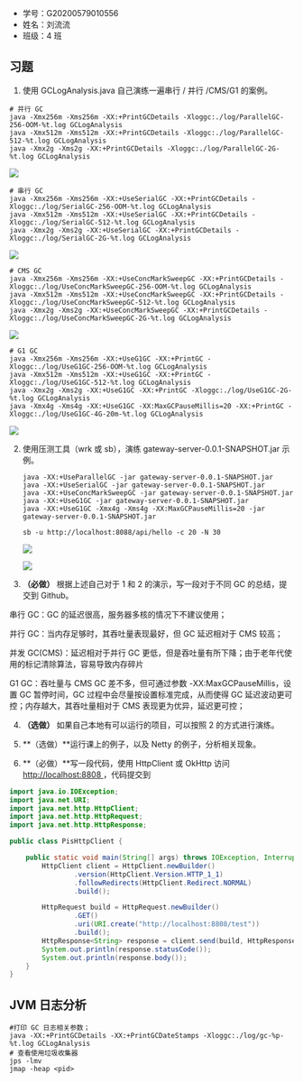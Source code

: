 - 学号：G20200579010556
- 姓名：刘流流
- 班级：4 班

## 习题

1. 使用 GCLogAnalysis.java 自己演练一遍串行 / 并行 /CMS/G1 的案例。

```shell
# 并行 GC
java -Xmx256m -Xms256m -XX:+PrintGCDetails -Xloggc:./log/ParallelGC-256-OOM-%t.log GCLogAnalysis
java -Xmx512m -Xms512m -XX:+PrintGCDetails -Xloggc:./log/ParallelGC-512-%t.log GCLogAnalysis
java -Xmx2g -Xms2g -XX:+PrintGCDetails -Xloggc:./log/ParallelGC-2G-%t.log GCLogAnalysis
```

![](https://gitee.com/pismery/imageshack/raw/master/img/20201026203224.png)

```shell
# 串行 GC
java -Xmx256m -Xms256m -XX:+UseSerialGC -XX:+PrintGCDetails -Xloggc:./log/SerialGC-256-OOM-%t.log GCLogAnalysis
java -Xmx512m -Xms512m -XX:+UseSerialGC -XX:+PrintGCDetails -Xloggc:./log/SerialGC-512-%t.log GCLogAnalysis
java -Xmx2g -Xms2g -XX:+UseSerialGC -XX:+PrintGCDetails -Xloggc:./log/SerialGC-2G-%t.log GCLogAnalysis
```

![](https://gitee.com/pismery/imageshack/raw/master/img/20201026203812.png)

```shell
# CMS GC
java -Xmx256m -Xms256m -XX:+UseConcMarkSweepGC -XX:+PrintGCDetails -Xloggc:./log/UseConcMarkSweepGC-256-OOM-%t.log GCLogAnalysis
java -Xmx512m -Xms512m -XX:+UseConcMarkSweepGC -XX:+PrintGCDetails -Xloggc:./log/UseConcMarkSweepGC-512-%t.log GCLogAnalysis
java -Xmx2g -Xms2g -XX:+UseConcMarkSweepGC -XX:+PrintGCDetails -Xloggc:./log/UseConcMarkSweepGC-2G-%t.log GCLogAnalysis
```

![](https://gitee.com/pismery/imageshack/raw/master/img/20201026205633.png)

```shell
# G1 GC
java -Xmx256m -Xms256m -XX:+UseG1GC -XX:+PrintGC -Xloggc:./log/UseG1GC-256-OOM-%t.log GCLogAnalysis
java -Xmx512m -Xms512m -XX:+UseG1GC -XX:+PrintGC -Xloggc:./log/UseG1GC-512-%t.log GCLogAnalysis
java -Xmx2g -Xms2g -XX:+UseG1GC -XX:+PrintGC -Xloggc:./log/UseG1GC-2G-%t.log GCLogAnalysis
java -Xmx4g -Xms4g -XX:+UseG1GC -XX:MaxGCPauseMillis=20 -XX:+PrintGC -Xloggc:./log/UseG1GC-4G-20m-%t.log GCLogAnalysis
```

![](https://gitee.com/pismery/imageshack/raw/master/img/20201026211709.png)



2. 使用压测工具（wrk 或 sb），演练 gateway-server-0.0.1-SNAPSHOT.jar 示例。

   ```shell
   java -XX:+UseParallelGC -jar gateway-server-0.0.1-SNAPSHOT.jar
   java -XX:+UseSerialGC -jar gateway-server-0.0.1-SNAPSHOT.jar
   java -XX:+UseConcMarkSweepGC -jar gateway-server-0.0.1-SNAPSHOT.jar
   java -XX:+UseG1GC -jar gateway-server-0.0.1-SNAPSHOT.jar
   java -XX:+UseG1GC -Xmx4g -Xms4g -XX:MaxGCPauseMillis=20 -jar gateway-server-0.0.1-SNAPSHOT.jar
   
   sb -u http://localhost:8088/api/hello -c 20 -N 30
   ```

   

   ![](https://gitee.com/pismery/imageshack/raw/master/img/20201026214933.png)

   

   ![](https://gitee.com/pismery/imageshack/raw/master/img/20201026214933.png)

   

3. **（必做）** 根据上述自己对于 1 和 2 的演示，写一段对于不同 GC 的总结，提交到 Github。

串行 GC：GC 的延迟很高，服务器多核的情况下不建议使用；

并行 GC：当内存足够时，其吞吐量表现最好，但 GC 延迟相对于 CMS 较高；

并发 GC(CMS)：延迟相对于并行 GC 更低，但是吞吐量有所下降；由于老年代使用的标记清除算法，容易导致内存碎片

G1 GC：吞吐量与 CMS GC 差不多，但可通过参数 -XX:MaxGCPauseMillis，设置 GC 暂停时间，GC 过程中会尽量按设置标准完成，从而使得 GC 延迟波动更可控；内存越大，其吞吐量相对于 CMS 表现更为优异，延迟更可控；

4. **（选做）** 如果自己本地有可以运行的项目，可以按照 2 的方式进行演练。



5. **（选做）**运行课上的例子，以及 Netty 的例子，分析相关现象。



6. **（必做）**写一段代码，使用 HttpClient 或 OkHttp 访问 [http://localhost:8808 ](http://localhost:880/)，代码提交到

```java
import java.io.IOException;
import java.net.URI;
import java.net.http.HttpClient;
import java.net.http.HttpRequest;
import java.net.http.HttpResponse;

public class PisHttpClient {

    public static void main(String[] args) throws IOException, InterruptedException {
        HttpClient client = HttpClient.newBuilder()
                .version(HttpClient.Version.HTTP_1_1)
                .followRedirects(HttpClient.Redirect.NORMAL)
                .build();

        HttpRequest build = HttpRequest.newBuilder()
                .GET()
                .uri(URI.create("http://localhost:8808/test"))
                .build();
        HttpResponse<String> response = client.send(build, HttpResponse.BodyHandlers.ofString());
        System.out.println(response.statusCode());
        System.out.println(response.body());
    }
}
```



## JVM 日志分析

```shell
#打印 GC 日志相关参数；
java -XX:+PrintGCDetails -XX:+PrintGCDateStamps -Xloggc:./log/gc-%p-%t.log GCLogAnalysis
# 查看使用垃圾收集器
jps -lmv
jmap -heap <pid>

```



​	